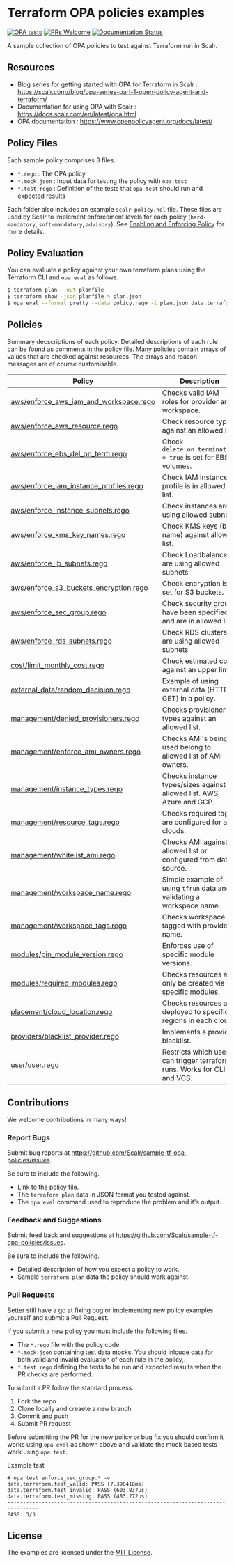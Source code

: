# Terraform OPA policies examples

[![OPA tests](https://github.com/Scalr/sample-tf-opa-policies/workflows/OPA/badge.svg)](https://github.com/Scalr/sample-tf-opa-policies/actions?query=workflow%3AOPA)
[![PRs Welcome](https://img.shields.io/badge/PRs-welcome-brightgreen.svg)](https://github.com/Scalr/sample-tf-opa-policies/pulls)
[![Documentation Status](https://readthedocs.com/projects/scalr-athena/badge/?version=latest)](https://docs.scalr.com/en/latest/opa.html)

A sample collection of OPA policies to test against Terraform run in Scalr.

## Resources

* Blog series for getting started with OPA for Terraform in Scalr : https://scalr.com//blog/opa-series-part-1-open-policy-agent-and-terraform/
* Documentation for using OPA with Scalr : https://docs.scalr.com/en/latest/opa.html
* OPA documentation : https://www.openpolicyagent.org/docs/latest/

## Policy Files

Each sample policy comprises 3 files.

- `*.rego` : The OPA policy
- `*.mock.json` : Input data for testing the policy with `opa test`
- `*.test.rego` : Definition of the tests that `opa test` should run and expected results

Each folder also includes an example `scalr-policy.hcl` file. These files are used by Scalr to implement enforcement levels for each policy (`hard-mandatory`, `soft-mandatory`, `advisory`). See [Enabling and Enforcing Policy](https://docs.scalr.com/en/latest/opa.html#enabling-and-enforcing-policy) for more details.

## Policy Evaluation

You can evaluate a policy against your own terraform plans using the Terraform CLI and `opa eval` as follows.

```bash
$ terraform plan --out planfile
$ terraform show -json planfile > plan.json
$ opa eval --format pretty --data policy.rego -i plan.json data.terraform.deny
```

## Policies

Summary decscriptions of each policy. Detailed descriptions of each rule can be found as comments in the policy file.
Many policies contain arrays of values that are checked against resources. The arrays and reason messages are of course customisable.

| Policy                                 | Description                                                              |
| -------------------------------------- | ------------------------------------------------------------------------ |  
| [aws/enforce_aws_iam_and_workspace.rego](https://github.com/Scalr/sample-tf-opa-policies/blob/master/aws/enforce_aws_iam_and_workspace.rego) | Checks valid IAM roles for provider and workspace.                        |
| [aws/enforce_aws_resource.rego](https://github.com/Scalr/sample-tf-opa-policies/blob/master/aws/enforce_aws_resource.rego) | Check resource types against an allowed list.                            |
| [aws/enforce_ebs_del_on_term.rego](https://github.com/Scalr/sample-tf-opa-policies/blob/master/aws/enforce_ebs_del_on_term.rego) | Check `delete_on_termination = true` is set for EBS volumes.             |
| [aws/enforce_iam_instance_profiles.rego](https://github.com/Scalr/sample-tf-opa-policies/blob/master/aws/enforce_iam_instance_profiles.rego) | Check IAM instance profile is in allowed list.                          |
| [aws/enforce_instance_subnets.rego](https://github.com/Scalr/sample-tf-opa-policies/blob/master/aws/enforce_instance_subnets.rego) | Check instances are using allowed subnets |
| [aws/enforce_kms_key_names.rego](https://github.com/Scalr/sample-tf-opa-policies/blob/master/aws/enforce_kms_key_names.rego) | Check KMS keys (by name) against allowed list.                           |
| [aws/enforce_lb_subnets.rego](https://github.com/Scalr/sample-tf-opa-policies/blob/master/aws/enforce_lb_subnets.rego) | Check Loadbalancers are using allowed subnets |
| [aws/enforce_s3_buckets_encryption.rego](https://github.com/Scalr/sample-tf-opa-policies/blob/master/aws/enforce_s3_buckets_encryption.rego) | Check encryption is set for S3 buckets.                                  |
| [aws/enforce_sec_group.rego](https://github.com/Scalr/sample-tf-opa-policies/blob/master/aws/enforce_sec_group.rego) | Check security groups have been specified and are in allowed list.       |
| [aws/enforce_rds_subnets.rego](https://github.com/Scalr/sample-tf-opa-policies/blob/master/aws/enforce_rds_subnets.rego) | Check RDS clusters are using allowed subnets |
| [cost/limit_monthly_cost.rego](https://github.com/Scalr/sample-tf-opa-policies/blob/master/cost/limit_monthly_cost.rego) | Check estimated cost against an upper limit.                             |
| [external_data/random_decision.rego](https://github.com/Scalr/sample-tf-opa-policies/blob/master/external_data/random_decision.rego) | Example of using external data (HTTP GET) in a policy.                   |
| [management/denied_provisioners.rego](https://github.com/Scalr/sample-tf-opa-policies/blob/master/management/denied_provisioners.rego) | Checks provisioner types against an allowed list.                        |
| [management/enforce_ami_owners.rego](https://github.com/Scalr/sample-tf-opa-policies/blob/master/management/enforce_ami_owners.rego) | Checks AMI's being used belong to allowed list of AMI owners.            |
| [management/instance_types.rego](https://github.com/Scalr/sample-tf-opa-policies/blob/master/management/instance_types.rego) | Checks instance types/sizes against allowed list. AWS, Azure and GCP.    |
| [management/resource_tags.rego](https://github.com/Scalr/sample-tf-opa-policies/blob/master/management/resource_tags.rego) | Checks required tags are configured for all clouds.                      |
| [management/whitelist_ami.rego](https://github.com/Scalr/sample-tf-opa-policies/blob/master/management/whitelist_ami.rego) | Checks AMI against allowed list or configured from data source.          |
| [management/workspace_name.rego](https://github.com/Scalr/sample-tf-opa-policies/blob/master/management/workspace_name.rego) | Simple example of using `tfrun` data and validating a workspace name.    |
| [management/workspace_tags.rego](https://github.com/Scalr/sample-tf-opa-policies/blob/master/management/workspace_tags.rego) | Checks workspace is tagged with provider name.                           |
| [modules/pin_module_version.rego](https://github.com/Scalr/sample-tf-opa-policies/blob/master/modules/pin_module_version.rego) | Enforces use of specific module versions.                                |
| [modules/required_modules.rego](https://github.com/Scalr/sample-tf-opa-policies/blob/master/modules/required_modules.rego) | Checks resources are only be created via specific modules.               |
| [placement/cloud_location.rego](https://github.com/Scalr/sample-tf-opa-policies/blob/master/placement/cloud_location.rego) | Checks resources are deployed to specific regions in each cloud.         |
| [providers/blacklist_provider.rego](https://github.com/Scalr/sample-tf-opa-policies/blob/master/providers/blacklist_provider.rego) | Implements a provider blacklist.                                         |
| [user/user.rego](https://github.com/Scalr/sample-tf-opa-policies/blob/master/user/user.rego) | Restricts which users can trigger terraform runs. Works for CLI and VCS. |

## Contributions

We welcome contributions in many ways!

### Report Bugs

Submit bug reports at https://github.com/Scalr/sample-tf-opa-policies/issues.

Be sure to include the following.

* Link to the policy file.
* The `terraform plan` data in JSON format you tested against.
* The `opa eval` command used to reproduce the problem and it's output.

### Feedback and Suggestions

Submit feed back and suggestions at https://github.com/Scalr/sample-tf-opa-policies/issues.

Be sure to include the following.

* Detailed description of how you expect a policy to work.
* Sample `terraform plan` data the policy should work against.

### Pull Requests

Better still have a go at fixing bug or implementing new policy examples yourself and submit a Pull Request.

If you submit a new policy you must include the following files.

* The `*.rego` file with the policy code.
* `*.mock.json` containing test data mocks. You should inlcude data for both valid and invalid evaluation of each rule in the policy,.
* `*.test.rego` defining the tests to be run and expected results when the PR checks are performed.

To submit a PR follow the standard process.

1. Fork the repo
2. Clone locally and creaete a new branch
3. Commit and push
4. Submit PR request

Before submitting the PR for the new policy or bug fix you should confirm it works using `opa eval` as shown above and validate the mock based tests work using `opa test`.

Example test

```
# opa test enforce_sec_group.* -v 
data.terraform.test_valid: PASS (7.390418ms)
data.terraform.test_invalid: PASS (603.837µs)
data.terraform.test_missing: PASS (483.272µs)
--------------------------------------------------------------------------------
PASS: 3/3
```

## License

The examples are licensed under the [MIT License](https://github.com/Scalr/sample-tf-opa-policies/blob/master/LICENSE).
